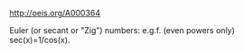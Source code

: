 http://oeis.org/A000364

Euler (or secant or "Zig") numbers: e.g.f. (even powers only) sec(x)=1/cos(x).
